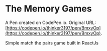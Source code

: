 # The Memory Games

A Pen created on CodePen.io. Original URL: [https://codepen.io/thinker3197/pen/BmxyOp](https://codepen.io/thinker3197/pen/BmxyOp).

Simple match the pairs game built in ReactJs
